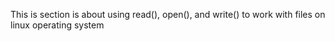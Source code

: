 This is section is about using read(), open(), and write() to work with files on
linux operating system
